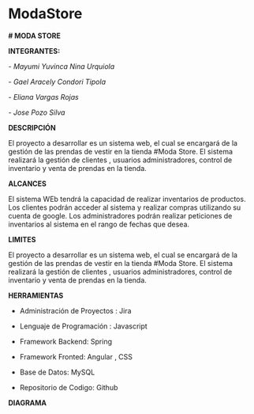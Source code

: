 # ModaStore

**# MODA STORE**

**INTEGRANTES:**

*- Mayumi Yuvinca Nina Urquiola*

*- Gael Aracely Condori Tipola*

*- Eliana Vargas Rojas*

*- Jose Pozo Silva*

**DESCRIPCIÓN**

El proyecto a desarrollar es un sistema web, el cual se encargará de la gestión de las prendas de vestir en la tienda #Moda Store.  El sistema realizará la gestión de clientes , usuarios  administradores, control de inventario  y  venta de prendas en la tienda.

**ALCANCES**

El sistema WEb tendrá la capacidad de realizar inventarios de productos.
Los clientes podrán acceder al sistema y realizar compras utilizando su cuenta de google.
Los administradores podrán realizar peticiones de inventarios al sistema en el rango de fechas que desea.

**LIMITES**

El proyecto a desarrollar es un sistema web, el cual se encargará de la gestión de las prendas de vestir en la tienda #Moda Store.  El sistema realizará la gestión de clientes , usuarios  administradores, control de inventario  y  venta de prendas en la tienda.

**HERRAMIENTAS**

- Administración de Proyectos :  Jira


- Lenguaje de Programación : Javascript


- Framework Backend: Spring


- Framework Fronted: Angular , CSS


- Base de Datos: MySQL


- Repositorio de Codigo: Github

**DIAGRAMA**

